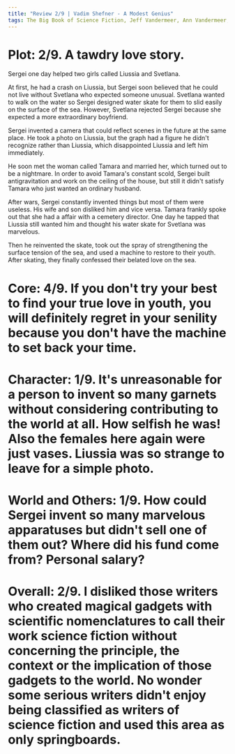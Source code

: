 ```yaml
---
title: "Review 2/9 | Vadim Shefner - A Modest Genius"
tags: The Big Book of Science Fiction, Jeff Vandermeer, Ann Vandermeer, short story, novelette, science fiction, 1915-2002, 1969
---
```


# Plot: 2/9. A tawdry love story.
Sergei one day helped two girls called Liussia and Svetlana. 

At first, he had a crash on Liussia, but Sergei soon believed that he could not live without Svetlana who expected someone unusual. Svetlana wanted to walk on the water so Sergei designed water skate for them to slid easily on the surface of the sea. However, Svetlana rejected Sergei because she expected a more extraordinary boyfriend.

Sergei invented a camera that could reflect scenes in the future at the same place. He took a photo on Liussia, but the graph had a figure he didn't recognize rather than Liussia, which disappointed Liussia and left him immediately.

He soon met the woman called Tamara and married her, which turned out to be a nightmare. In order to avoid Tamara's constant scold, Sergei built antigravitation and work on the ceiling of the house, but still it didn't satisfy Tamara who just wanted an ordinary husband.

After wars, Sergei constantly invented things but most of them were useless. His wife and son disliked him and vice versa. Tamara frankly spoke out that she had a affair with a cemetery director. One day he tapped that Liussia still wanted him and thought his water skate for Svetlana was marvelous.

Then he reinvented the skate, took out the spray of strengthening the surface tension of the sea, and used a machine to restore to their youth. After skating, they finally confessed their belated love on the sea.


# Core: 4/9. If you don't try your best to find your true love in youth, you will definitely regret in your senility because you don't have the machine to set back your time.



# Character: 1/9. It's unreasonable for a person to invent so many garnets without considering contributing to the world at all. How selfish he was! Also the females here again were just vases. Liussia was so strange to leave for a simple photo.



# World and Others: 1/9. How could Sergei invent so many marvelous apparatuses but didn't sell one of them out? Where did his fund come from? Personal salary?



# Overall: 2/9. I disliked those writers who created magical gadgets with scientific  nomenclatures to call their work science fiction without concerning the principle, the context or the implication of those gadgets to the world. No wonder some serious writers didn't enjoy being classified as writers of science fiction and used this area as only springboards.

